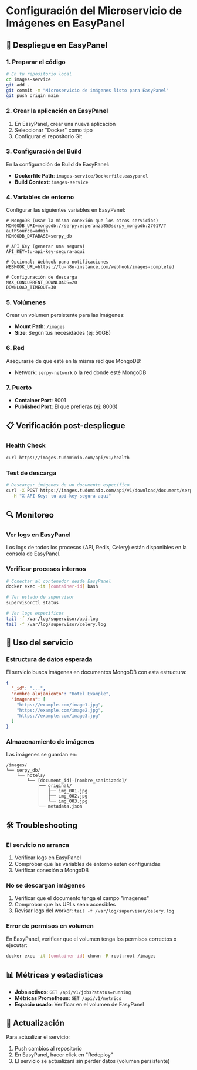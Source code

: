 # Configuración del Microservicio de Imágenes en EasyPanel

## 🚀 Despliegue en EasyPanel

### 1. Preparar el código

```bash
# En tu repositorio local
cd images-service
git add .
git commit -m "Microservicio de imágenes listo para EasyPanel"
git push origin main
```

### 2. Crear la aplicación en EasyPanel

1. En EasyPanel, crear una nueva aplicación
2. Seleccionar "Docker" como tipo
3. Configurar el repositorio Git

### 3. Configuración del Build

En la configuración de Build de EasyPanel:

- **Dockerfile Path**: `images-service/Dockerfile.easypanel`
- **Build Context**: `images-service`

### 4. Variables de entorno

Configurar las siguientes variables en EasyPanel:

```env
# MongoDB (usar la misma conexión que los otros servicios)
MONGODB_URI=mongodb://serpy:esperanza85@serpy_mongodb:27017/?authSource=admin
MONGODB_DATABASE=serpy_db

# API Key (generar una segura)
API_KEY=tu-api-key-segura-aqui

# Opcional: Webhook para notificaciones
WEBHOOK_URL=https://tu-n8n-instance.com/webhook/images-completed

# Configuración de descarga
MAX_CONCURRENT_DOWNLOADS=20
DOWNLOAD_TIMEOUT=30
```

### 5. Volúmenes

Crear un volumen persistente para las imágenes:

- **Mount Path**: `/images`
- **Size**: Según tus necesidades (ej: 50GB)

### 6. Red

Asegurarse de que esté en la misma red que MongoDB:
- Network: `serpy-network` o la red donde esté MongoDB

### 7. Puerto

- **Container Port**: 8001
- **Published Port**: El que prefieras (ej: 8003)

## 📋 Verificación post-despliegue

### Health Check
```bash
curl https://images.tudominio.com/api/v1/health
```

### Test de descarga
```bash
# Descargar imágenes de un documento específico
curl -X POST https://images.tudominio.com/api/v1/download/document/serpy_db/hotels/[DOCUMENT_ID] \
  -H "X-API-Key: tu-api-key-segura-aqui"
```

## 🔍 Monitoreo

### Ver logs en EasyPanel
Los logs de todos los procesos (API, Redis, Celery) están disponibles en la consola de EasyPanel.

### Verificar procesos internos
```bash
# Conectar al contenedor desde EasyPanel
docker exec -it [container-id] bash

# Ver estado de supervisor
supervisorctl status

# Ver logs específicos
tail -f /var/log/supervisor/api.log
tail -f /var/log/supervisor/celery.log
```

## 🎯 Uso del servicio

### Estructura de datos esperada

El servicio busca imágenes en documentos MongoDB con esta estructura:
```json
{
  "_id": "...",
  "nombre_alojamiento": "Hotel Example",
  "imagenes": [
    "https://example.com/image1.jpg",
    "https://example.com/image2.jpg",
    "https://example.com/image3.jpg"
  ]
}
```

### Almacenamiento de imágenes

Las imágenes se guardan en:
```
/images/
└── serpy_db/
    └── hotels/
        └── [document_id]-[nombre_sanitizado]/
            ├── original/
            │   ├── img_001.jpg
            │   ├── img_002.jpg
            │   └── img_003.jpg
            └── metadata.json
```

## 🛠️ Troubleshooting

### El servicio no arranca
1. Verificar logs en EasyPanel
2. Comprobar que las variables de entorno estén configuradas
3. Verificar conexión a MongoDB

### No se descargan imágenes
1. Verificar que el documento tenga el campo "imagenes"
2. Comprobar que las URLs sean accesibles
3. Revisar logs del worker: `tail -f /var/log/supervisor/celery.log`

### Error de permisos en volumen
En EasyPanel, verificar que el volumen tenga los permisos correctos o ejecutar:
```bash
docker exec -it [container-id] chown -R root:root /images
```

## 📊 Métricas y estadísticas

- **Jobs activos**: `GET /api/v1/jobs?status=running`
- **Métricas Prometheus**: `GET /api/v1/metrics`
- **Espacio usado**: Verificar en el volumen de EasyPanel

## 🔄 Actualización

Para actualizar el servicio:
1. Push cambios al repositorio
2. En EasyPanel, hacer click en "Redeploy"
3. El servicio se actualizará sin perder datos (volumen persistente)
